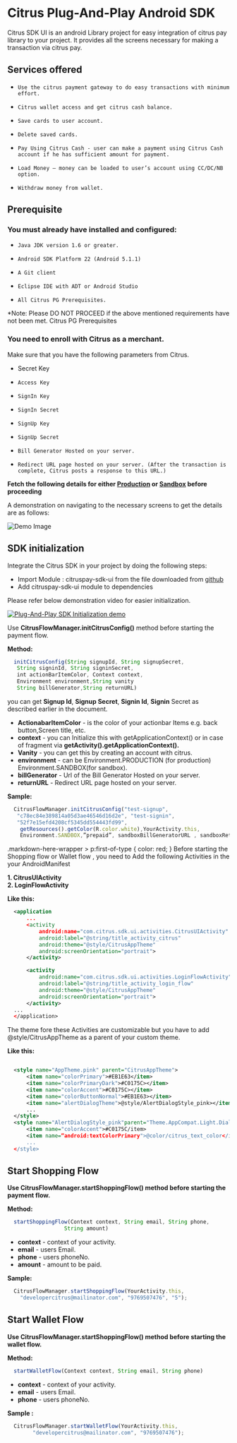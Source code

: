 # Citrus Plug-And-Play Android SDK

Citrus SDK UI is an android Library project for easy integration of citrus pay library to your project. It provides all the screens necessary for making a transaction via citrus pay.

## Services offered

*     Use the citrus payment gateway to do easy transactions with minimum effort. 
*     Citrus wallet access and get citrus cash balance. 
*     Save cards to user account. 
*     Delete saved cards. 
*     Pay Using Citrus Cash - user can make a payment using Citrus Cash account if he has sufficient amount for payment. 
*     Load Money – money can be loaded to user’s account using CC/DC/NB option. 
*     Withdraw money from wallet.

## Prerequisite
### You must already have installed and configured:

*     Java JDK version 1.6 or greater.
*     Android SDK Platform 22 (Android 5.1.1)
*     A Git client
*     Eclipse IDE with ADT or Android Studio
*     All Citrus PG Prerequisites.

*Note: Please DO NOT PROCEED if the above mentioned requirements have not been met. Citrus PG Prerequisites

### You need to enroll with Citrus as a merchant.

Make sure that you have the following parameters from Citrus.

* Secret Key
*     Access Key
*     SignIn Key
*     SignIn Secret
*     SignUp Key
*     SignUp Secret
*     Bill Generator Hosted on your server.
*     Redirect URL page hosted on your server. (After the transaction is complete, Citrus posts a response to this URL.) 

**Fetch the following details for either [Production](http://www.citruspay.com/) or [Sandbox](http://sandbox.citruspay.com/) before proceeding**

A demonstration on navigating to the necessary screens to get the details are as follows: 

  ![Demo Image]( https://cldup.com/pG7aGwfHDh.gif)

## SDK initialization

Integrate the Citrus SDK in your project by doing the following steps:

   * Import Module : citruspay-sdk-ui from the file downloaded from [github](https://github.com/citruspay/plug-play-sdk-android)
   * Add citruspay-sdk-ui module to dependencies

Please refer below demonstration video for easier initialization.

[![Plug-And-Play SDK Initialization demo](http://i.imgur.com/VkOQlyb.png?1)](https://player.vimeo.com/video/140033977 "Plug-And-Play SDK Initialization - Click to Watch!")

Use **CitrusFlowManager.initCitrusConfig()** method before starting the payment flow.

**Method:**
```javascript
  initCitrusConfig(String signupId, String signupSecret,
   String signinId, String signinSecret,
   int actionBarItemColor, Context context,
   Environment environment,String vanity
   String billGenerator,String returnURL)
```
you can get **Signup Id**, **Signup Secret**, **Signin Id**, **Signin** Secret as described earlier in the document. 
   
* **ActionabarItemColor** - is the color of your actionbar Items e.g. back button,Screen title, etc.
* **context** - you can Initialize this with getApplicationContext() or in case of fragment via **getActivity().getApplicationContext().**
* **Vanity** - you can get this by creating an account with citrus.
* **environment** - can be Environment.PRODUCTION (for production) Environment.SANDBOX(for sandbox). 
* **billGenerator** - Url of the Bill Generator Hosted on your server.
* **returnURL** - Redirect URL page hosted on your server.

**Sample:**
```javascript
  CitrusFlowManager.initCitrusConfig("test-signup",
   "c78ec84e389814a05d3ae46546d16d2e", "test-signin",
   "52f7e15efd4208cf5345dd554443fd99",
    getResources().getColor(R.color.white),YourActivity.this,
    Environment.SANDBOX,”prepaid”, sandboxBillGeneratorURL , sandboxReturnURL);
```
.markdown-here-wrapper > p:first-of-type {
  color: red;
}
Before starting the Shopping flow or Wallet flow , you need to Add the following Activities in the your AndroidManifest

**1. CitrusUIActivity **  
**2. LoginFlowActivity**

**Like this:**
```xml
  <application
      ...
      <activity
          android:name="com.citrus.sdk.ui.activities.CitrusUIActivity"
          android:label="@string/title_activity_citrus"
          android:theme="@style/CitrusAppTheme"
          android:screenOrientation="portrait">
      </activity>

      <activity
          android:name="com.citrus.sdk.ui.activities.LoginFlowActivity"
          android:label="@string/title_activity_login_flow"
          android:theme="@style/CitrusAppTheme"
          android:screenOrientation="portrait">
      </activity> 
  ...
  </application>
```
The theme fore these Activities are customizable but you have to add @style/CitrusAppTheme as a parent of your custom theme.

**Like this:**
```xml

  <style name="AppTheme.pink" parent="CitrusAppTheme"> 
      <item name="colorPrimary">#EB1E63</item> 
      <item name="colorPrimaryDark">#C0175C></item> 
      <item name="colorAccent">#C0175C></item> 
      <item name="colorButtonNormal">#EB1E63></item>
      <item name="alertDialogTheme">@style/AlertDialogStyle_pink></item>
      ...
  </style>
  <style name="AlertDialogStyle_pink"parent="Theme.AppCompat.Light.Dialog.Alert"> 
      <item name="colorAccent">#C0175C/item> 
      <item name=“android:textColorPrimary">@color/citrus_text_color</item>
      ...
  </style>

```

## Start Shopping Flow

**Use CitrusFlowManager.startShoppingFlow() method before starting the payment flow.**

**Method:**
```javascript
  startShoppingFlow(Context context, String email, String phone,           
                  String amount)
```

*  **context** - context of your activity.
*  **email** - users Email.
*  **phone** - users phoneNo.
*  **amount** - amount to be paid.  

**Sample:**

```javascript
  CitrusFlowManager.startShoppingFlow(YourActivity.this,       
    "developercitrus@mailinator.com", "9769507476", "5");
```

## Start Wallet Flow

**Use CitrusFlowManager.startShoppingFlow() method before starting the wallet flow.**

**Method:**
```javascript
  startWalletFlow(Context context, String email, String phone)
```
* **context** - context of your activity.
* **email** - users Email.
* **phone** - users phoneNo.

**Sample :**
```javascript
  CitrusFlowManager.startWalletFlow(YourActivity.this, 
        "developercitrus@mailinator.com", "9769507476");
```



